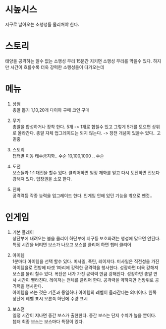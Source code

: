 # 시높시스
지구로 날아오는 소행성들 물리쳐야 한다. 

# 스토리
태양을 공격하는 알수 없는 소행성 무리
15분간 지키면 소행성 무리를 막을수 있다. 
하지만 시간이 흐를수록 더욱 강력한 소행성들이 다가오는데 

# 메뉴
1) 상점<br>
총알 뽑기 1,10,20개
다이아 구매
코인 구매

2) 무기<br>
총알을 합성하거나 장착 한다.
5개 -> 1개로 합칠수 있고 그렇게 5개를 모으면 상위로 올라간다.
총알 자체 업그레이드는 되지 않는다. -> 장전 개념이 있을수 있다.. 고민중

3) 스토리<br>
챕터별 이동 태수금지화.. 수순
10,100,1000 .. 수순

4) 도전<br>
보스들과 1:1 대전을 할수 있다. 클리어하면 일정 재화를 얻고 다시 도전하면 전보다 강해져 있다. 
입장권을 소모 한다.

5) 진화<br>
공격력등 각종 능력을 업그레이드 한다. 인게임 안에 있던 기능을 밖으로 뺀것..

# 인게임
1) 기본 플레이 <br>
상단부에 내려오는 볼을 클리어 하단부에 지구등 보호화려는 행성에 맞으면 안된다.
특정 시간을 버티면 보스가 나오고 보스를 클리어 하면 챕터 클리어

2) 아이템<BR>
1분마다 아이템을 선택 할수 있다. 
미사일, 폭탄, 레이저다.
미사일은 직전성을 가진 아이템을로 전방에 타겟 1마리에 강력한 공격력을 행사한다.
성장하면 더욱 강해져 보스를 물리 칠수 있다. 
폭탄은 내가 가진 공력력 만큼 강해진다. 
성장하면 총알 연사 시간이 빨라진다.
레이저는 전체를 클리어 한다. 공격력을 약하지만 전방위로 공격력을 행사한다. <BR>
아이템을 쓰는 것은 기존과 동일하나 아이템의 레벨이 올라간다는 의미이다. 왼쪽 상단에 레벨 표시 오른쪽 하단에 수량 표시

3) 보스전<BR>
  일정 시간이 지나면 중간 보스가 출현한다. 중간 보스는 단지 수치가 높을 뿐이다. 
  챕터 최종 보스는 보스마다 특징이 있다. 
  










